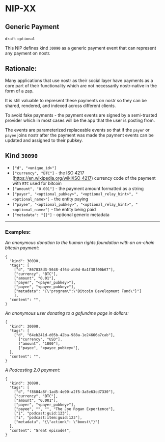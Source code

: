 NIP-XX
======

Generic Payment
-------------------------

`draft` `optional`

This NIP defines kind `30090` as a generic payment event that can represent any payment on nostr.

## Rationale:

Many applications that use nostr as their social layer have payments as a core part of their functionality which are not necessarily nostr-native in the form of a zap.

It is still valuable to represent these payments on nostr so they can be shared, rendered, and indexed across different clients.

To avoid fake payments - the payment events are signed by a semi-trusted provider which in most cases will be the app that the user is posting from.

The events are parameterized replaceable events so that if the `payer` or `payee` joins nostr after the payment was made the payment events can be updated and assigned to their pubkey.

## Kind `30090`

- `["d", "<unique_id>"]`
- `["currency", "BTC"]` - the ISO 4217 (https://en.wikipedia.org/wiki/ISO_4217) currency code of the payment with `BTC` used for bitcoin
- `["amount", "0.001"]` - the payment amount formatted as a string
- `["payer", "<optional_pubkey>", "<optional_relay_hint>", "<optional_name>"]` - the entity paying
- `["payee", "<optional_pubkey>", "<optional_relay_hint>", "<optional_name>"]` - the entity being paid
- `["metadata": "{}"]` - optional generic metadata

---


### Examples:

_An anonymous donation to the human rights foundation with an on-chain bitcoin payment:_

```jsonc
{
  "kind": 30090,
  "tags": [
    ["d", "867038d3-5648-4f64-ab9d-0a1f38f00b67"],
    ["currency", "BTC"],
    ["amount", "0.01"],
    ["payer", "<payer_pubkey>"],
    ["payee", "<payee_pubkey>"],
    ["metadata": "{\"program\":\"Bitcoin Development Fund\"}"]
    ],
  "content": "",
}
```


_An anonymous user donating to a gofundme page in dollars:_

```jsonc
{
  "kind": 30090,
  "tags": [
    ["d", "64eb241d-d05b-42ba-988a-1e24666a7cab"],
      ["currency", "USD"],
      ["amount", "1000"],
      ["payee", "<payee_pubkey>"],
  ],
  "content": "",
}
```

_A Podcasting 2.0 payment:_

```jsonc
{
  "kind": 30090,
  "tags": [
    ["d", "f8604a8f-1ad5-4e90-a2f5-3a5e63cd7330"],
    ["currency", "BTC"],
    ["amount", "0.001"],
    ["payer", "<payer_pubkey>"],
    ["payee", "", "", "The Joe Rogan Experience"],
    ["i", "podcast:guid:123"],
    ["i", "podcast:item:guid:123"],
    ["metadata", "{\"action\": \"boost\"}"]
  ],
  "content": "Great episode!",
}
```